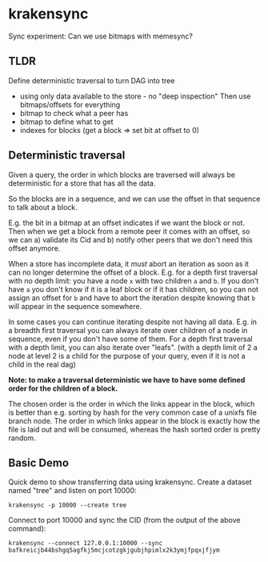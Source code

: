 # krakensync
Sync experiment: Can we use bitmaps with memesync?

## TLDR

Define deterministic traversal to turn DAG into tree
 - using only data available to the store - no "deep inspection"
Then use bitmaps/offsets for everything
 - bitmap to check what a peer has
 - bitmap to define what to get
 - indexes for blocks (get a block => set bit at offset to 0)

## Deterministic traversal

Given a query, the order in which blocks are traversed will always be deterministic for a store that has all the data.

So the blocks are in a sequence, and we can use the offset in that sequence to talk about a block.

E.g. the bit in a bitmap at an offset indicates if we want the block or not. Then when we get a block from a remote peer it comes with an offset, so we can a) validate its Cid and b) notify other peers that we don't need this offset anymore.

When a store has incomplete data, it *must* abort an iteration as soon as it can no longer determine the offset of a block.
E.g. for a depth first traversal with no depth limit: you have a node `x` with two children `a` and `b`. If you don't have
`a` you don't know if it is a leaf block or if it has children, so you can not assign an offset for `b` and have to abort
the iteration despite knowing that `b` will appear in the sequence somewhere.

In some cases you can continue iterating despite not having all data. E.g. in a breadth first traversal you can always
iterate over children of a node in sequence, even if you don't have some of them. For a depth first traversal with a depth
limit, you can also iterate over "leafs". (with a depth limit of 2 a node at level 2 is a child for the purpose of your
query, even if it is not a child in the real dag)

**Note: to make a traversal deterministic we have to have some defined order for the children of a block.**

The chosen order is the order in which the links appear in the block, which is better than e.g. sorting by hash for
the very common case of a unixfs file branch node. The order in which links appear in the block is exactly how the file
is laid out and will be consumed, whereas the hash sorted order is pretty random.

## Basic Demo
Quick demo to show transferring data using krakensync. Create a dataset named "tree" and listen on port 10000:
```
krakensync -p 10000 --create tree
```

Connect to port 10000 and sync the CID (from the output of the above command):
```
krakensync --connect 127.0.0.1:10000 --sync bafkreicjb44bshgq5agfkj5mcjcotzgkjgubjhpimlx2k3ymjfpqxjfjym
```
